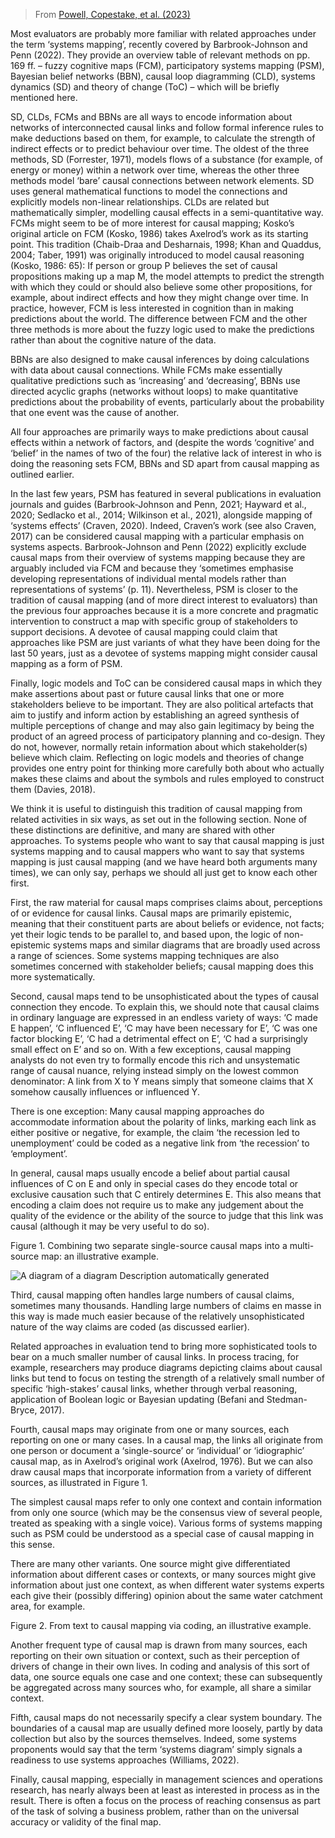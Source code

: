 
> From [Powell, Copestake, et al. (2023)]()

  Most evaluators are probably more familiar with related approaches under the term ‘systems mapping’, recently covered by Barbrook-Johnson and Penn (2022). They provide an overview table of relevant methods on pp. 169 ff. – fuzzy cognitive maps (FCM), participatory systems mapping (PSM), Bayesian belief networks (BBN), causal loop diagramming (CLD), systems dynamics (SD) and theory of change (ToC) – which will be briefly mentioned here.

  SD, CLDs, FCMs and BBNs are all ways to encode information about networks of interconnected causal links and follow formal inference rules to make deductions based on them, for example, to calculate the strength of indirect effects or to predict behaviour over time. The oldest of the three methods, SD (Forrester, 1971), models flows of a substance (for example, of energy or money) within a network over time, whereas the other three methods model ‘bare’ causal connections between network elements. SD uses general mathematical functions to model the connections and explicitly models non-linear relationships. CLDs are related but mathematically simpler, modelling causal effects in a semi-quantitative way. FCMs might seem to be of more interest for causal mapping; Kosko’s original article on FCM (Kosko, 1986) takes Axelrod’s work as its starting point. This tradition (Chaib-Draa and Desharnais, 1998; Khan and Quaddus, 2004; Taber, 1991) was originally introduced to model causal reasoning (Kosko, 1986: 65): If person or group P believes the set of causal propositions making up a map M, the model attempts to predict the strength with which they could or should also believe some other propositions, for example, about indirect effects and how they might change over time. In practice, however, FCM is less interested in cognition than in making predictions about the world. The difference between FCM and the other three methods is more about the fuzzy logic used to make the predictions rather than about the cognitive nature of the data.

  BBNs are also designed to make causal inferences by doing calculations with data about causal connections. While FCMs make essentially qualitative predictions such as ‘increasing’ and ‘decreasing’, BBNs use directed acyclic graphs (networks without loops) to make quantitative predictions about the probability of events, particularly about the probability that one event was the cause of another.

  All four approaches are primarily ways to make predictions about causal effects within a network of factors, and (despite the words ‘cognitive’ and ‘belief’ in the names of two of the four) the relative lack of interest in who is doing the reasoning sets FCM, BBNs and SD apart from causal mapping as outlined earlier.

  In the last few years, PSM has featured in several publications in evaluation journals and guides (Barbrook-Johnson and Penn, 2021; Hayward et al., 2020; Sedlacko et al., 2014; Wilkinson et al., 2021), alongside mapping of ‘systems effects’ (Craven, 2020). Indeed, Craven’s work (see also Craven, 2017) can be considered causal mapping with a particular emphasis on systems aspects. Barbrook-Johnson and Penn (2022) explicitly exclude causal maps from their overview of systems mapping because they are arguably included via FCM and because they ‘sometimes emphasise developing representations of individual mental models rather than representations of systems’ (p. 11). Nevertheless, PSM is closer to the tradition of causal mapping (and of more direct interest to evaluators) than the previous four approaches because it is a more concrete and pragmatic intervention to construct a map with specific group of stakeholders to support decisions. A devotee of causal mapping could claim that approaches like PSM are just variants of what they have been doing for the last 50 years, just as a devotee of systems mapping might consider causal mapping as a form of PSM.

  Finally, logic models and ToC can be considered causal maps in which they make assertions about past or future causal links that one or more stakeholders believe to be important. They are also political artefacts that aim to justify and inform action by establishing an agreed synthesis of multiple perceptions of change and may also gain legitimacy by being the product of an agreed process of participatory planning and co-design. They do not, however, normally retain information about which stakeholder(s) believe which claim. Reflecting on logic models and theories of change provides one entry point for thinking more carefully both about who actually makes these claims and about the symbols and rules employed to construct them (Davies, 2018).

  We think it is useful to distinguish this tradition of causal mapping from related activities in six ways, as set out in the following section. None of these distinctions are definitive, and many are shared with other approaches. To systems people who want to say that causal mapping is just systems mapping and to causal mappers who want to say that systems mapping is just causal mapping (and we have heard both arguments many times), we can only say, perhaps we should all just get to know each other first.

  First, the raw material for causal maps comprises claims about, perceptions of or evidence for causal links. Causal maps are primarily epistemic, meaning that their constituent parts are about beliefs or evidence, not facts; yet their logic tends to be parallel to, and based upon, the logic of non-epistemic systems maps and similar diagrams that are broadly used across a range of sciences. Some systems mapping techniques are also sometimes concerned with stakeholder beliefs; causal mapping does this more systematically.

  Second, causal maps tend to be unsophisticated about the types of causal connection they encode. To explain this, we should note that causal claims in ordinary language are expressed in an endless variety of ways: ‘C made E happen’, ‘C influenced E’, ‘C may have been necessary for E’, ‘C was one factor blocking E’, ‘C had a detrimental effect on E’, ‘C had a surprisingly small effect on E’ and so on. With a few exceptions, causal mapping analysts do not even try to formally encode this rich and unsystematic range of causal nuance, relying instead simply on the lowest common denominator: A link from X to Y means simply that someone claims that X somehow causally influences or influenced Y.

  There is one exception: Many causal mapping approaches do accommodate information about the polarity of links, marking each link as either positive or negative, for example, the claim ‘the recession led to unemployment’ could be coded as a negative link from ‘the recession’ to ‘employment’.

  In general, causal maps usually encode a belief about partial causal influences of C on E and only in special cases do they encode total or exclusive causation such that C entirely determines E. This also means that encoding a claim does not require us to make any judgement about the quality of the evidence or the ability of the source to judge that this link was causal (although it may be very useful to do so).

  Figure 1. Combining two separate single-source causal maps into a multi-source map: an illustrative example.

  ![A diagram of a diagram  Description automatically generated](file:///C:/Users/Zoom/AppData/Local/Temp/msohtmlclip1/01/clip_image002.png)

  Third, causal mapping often handles large numbers of causal claims, sometimes many thousands. Handling large numbers of claims en masse in this way is made much easier because of the relatively unsophisticated nature of the way claims are coded (as discussed earlier).

  Related approaches in evaluation tend to bring more sophisticated tools to bear on a much smaller number of causal links. In process tracing, for example, researchers may produce diagrams depicting claims about causal links but tend to focus on testing the strength of a relatively small number of specific ‘high-stakes’ causal links, whether through verbal reasoning, application of Boolean logic or Bayesian updating (Befani and Stedman-Bryce, 2017).

  Fourth, causal maps may originate from one or many sources, each reporting on one or many cases. In a causal map, the links all originate from one person or document a ‘single-source’ or ‘individual’ or ‘idiographic’ causal map, as in Axelrod’s original work (Axelrod, 1976). But we can also draw causal maps that incorporate information from a variety of different sources, as illustrated in Figure 1.

  The simplest causal maps refer to only one context and contain information from only one source (which may be the consensus view of several people, treated as speaking with a single voice). Various forms of systems mapping such as PSM could be understood as a special case of causal mapping in this sense.

  There are many other variants. One source might give differentiated information about different cases or contexts, or many sources might give information about just one context, as when different water systems experts each give their (possibly differing) opinion about the same water catchment area, for example.

   

  

   

  Figure 2. From text to causal mapping via coding, an illustrative example.

  

  Another frequent type of causal map is drawn from many sources, each reporting on their own situation or context, such as their perception of drivers of change in their own lives. In coding and analysis of this sort of data, one source equals one case and one context; these can subsequently be aggregated across many sources who, for example, all share a similar context.

  Fifth, causal maps do not necessarily specify a clear system boundary. The boundaries of a causal map are usually defined more loosely, partly by data collection but also by the sources themselves. Indeed, some systems proponents would say that the term ‘systems diagram’ simply signals a readiness to use systems approaches (Williams, 2022).

  Finally, causal mapping, especially in management sciences and operations research, has nearly always been at least as interested in process as in the result. There is often a focus on the process of reaching consensus as part of the task of solving a business problem, rather than on the universal accuracy or validity of the final map.

